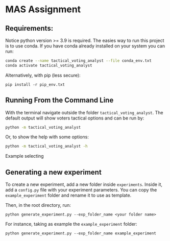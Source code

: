# MAS Assignment

## Requirements:

Notice python version >= 3.9 is required.
The easies way to run this project is to use conda. If you have conda already installed on your system you can run:
``` bash
conda create --name tactical_voting_analyst --file conda_env.txt
conda activate tactical_voting_analyst
```
Alternatively, with pip (less secure):
```
pip install -r pip_env.txt
```
## Running From the Command Line

With the terminal navigate outside the folder `tactical_voting_analyst`. 
The default output will show voters tactical options and can be run by:

``` bash
python -m tactical_voting_analyst
```
Or, to show the help with some options:
``` bash
python -m tactical_voting_analyst -h
```
Example selecting 

## Generating a new experiment

To create a new experiment, add a new folder inside `experiments`. Inside it, add a `config.py` file with your experiment parameters. You can copy the `example_experiment` folder and rename it to use as template.

Then, in the root directory, run:

```
python generate_experiment.py --exp_folder_name <your folder name>
```

For instance, taking as example the `example_experiment` folder:

```
python generate_experiment.py --exp_folder_name example_experiment
```
